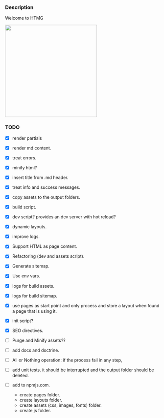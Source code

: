 ### Description

Welcome to HTMG

<img src="https://github.com/user-attachments/assets/6936fffa-cead-4d9a-a68d-d4e71ca39e83" width="300"/>


### TODO

  - [x] render partials 
  - [x] render md content.
  - [x] treat errors.
  - [x] minify html?
  - [x] insert title from .md header.
  - [x] treat info and success messages.
  - [x] copy assets to the output folders.
  - [x] build script.
  - [x] dev script? provides an dev server with hot reload?
  - [x] dynamic layouts.
  - [x] improve logs.
  - [x] Support HTML as page content.
  - [x] Refactoring (dev and assets script).
  - [x] Generate sitemap.
  - [x] Use env vars.
  - [x] logs for build assets.
  - [x] logs for build sitemap.
  - [x] use pages as start point and only process and store a layout when found a page that is using it.
  - [x] init script?

  - [x] SEO directives.
  - [ ] Purge and Minify assets??
  - [ ] add docs and doctrine.
  - [ ] All or Nothing operation: if the process fail in any step,
  - [ ] add unit tests.
        it should be interrupted and the output folder should be deleted.
        
  - [ ] add to npmjs.com.
    - create pages folder.
    - create layouts folder.
    - create assets (css, images, fonts) folder.
    - create js folder.



